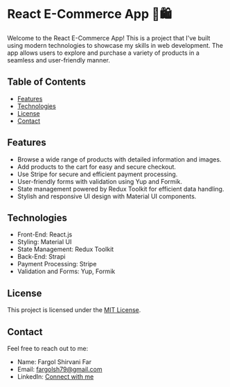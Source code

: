 # React E-Commerce App 👛🛍️

Welcome to the React E-Commerce App! This is a project that I've built using modern technologies to showcase my skills in web development. The app allows users to explore and purchase a variety of products in a seamless and user-friendly manner.

## Table of Contents
- [Features](#features)
- [Technologies](#technologies)
- [License](#license)
- [Contact](#contact)

## Features
- Browse a wide range of products with detailed information and images.
- Add products to the cart for easy and secure checkout.
- Use Stripe for secure and efficient payment processing.
- User-friendly forms with validation using Yup and Formik.
- State management powered by Redux Toolkit for efficient data handling.
- Stylish and responsive UI design with Material UI components.

## Technologies
- Front-End: React.js
- Styling: Material UI
- State Management: Redux Toolkit
- Back-End: Strapi
- Payment Processing: Stripe
- Validation and Forms: Yup, Formik

## License
This project is licensed under the [MIT License](LICENSE.md).

## Contact
Feel free to reach out to me:
- Name: Fargol Shirvani Far
- Email: fargolsh79@gmail.com
- LinkedIn: [Connect with me](https://www.linkedin.com/in/fargol-shirvanifar/)
